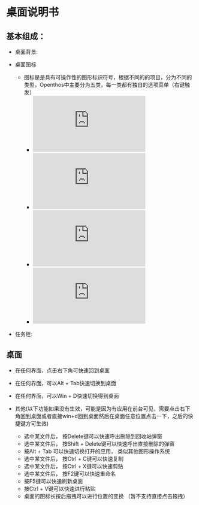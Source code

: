 # 桌面说明书
## 基本组成：
- 桌面背景:

- 桌面图标
    - 图标是是具有可操作性的图形标识符号，根据不同的的项目，分为不同的类型，Openthos中主要分为五类，每一类都有独自的选项菜单（右键触发）
        - ![我的电脑](https://github.com/openthos/desktop-analysis/blob/master/instructions/computer_info.md)
        - ![回收站](https://github.com/openthos/desktop-analysis/blob/master/instructions/recycle_info.md)
        - ![文件/文件夹](https://github.com/openthos/desktop-analysis/blob/master/instructions/file_info.md)
        - ![空白区域](https://github.com/openthos/desktop-analysis/blob/master/instructions/blank_info.md)
- 任务栏:

## 桌面
  - 在任何界面，点击右下角可快速回到桌面
  - 在任何界面，可以Alt + Tab快速切换到桌面
  - 在任何界面，可以Win + D快速切换得到桌面


 
    
 


 
  - 其他(以下功能如果没有生效，可能是因为有应用在前台可见，需要点击右下角回到桌面或者直接win+d回到桌面然后在桌面任意位置点击一下，之后的快捷键方可生效)   
    - 选中某文件后， 按Delete键可以快速呼出删除到回收站弹窗
    - 选中某文件后， 按Shift + Delete键可以快速呼出直接删除的弹窗
    - 按Alt + Tab 可以快速切换打开的应用， 类似其他图形操作系统
    - 选中某文件后， 按Ctrl + C键可以快速复制 
    - 选中某文件后， 按Ctrl + X键可以快速剪贴 
    - 选中某文件后， 按F2键可以快速重命名
    - 按F5键可以快速刷新桌面
    - 按Ctrl + V键可以快速进行粘贴  
    - 桌面的图标长按后拖拽可以进行位置的变换 （暂不支持直接点击拖拽）

  
